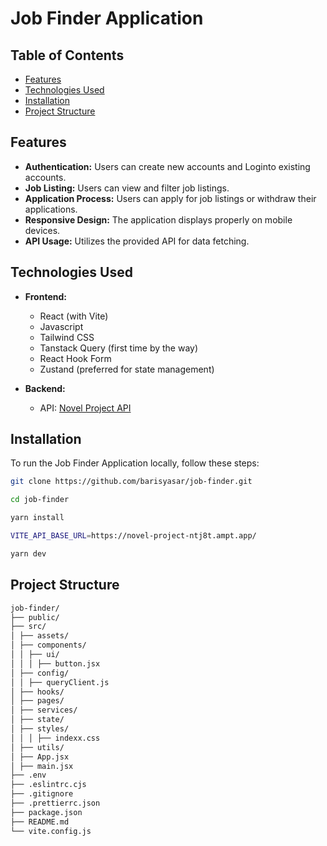 # Job Finder Application

## Table of Contents

- [Features](#features)
- [Technologies Used](#technologies-used)
- [Installation](#installation)
- [Project Structure](#project-structure)

## Features

- **Authentication:** Users can create new accounts and Loginto existing accounts.
- **Job Listing:** Users can view and filter job listings.
- **Application Process:** Users can apply for job listings or withdraw their applications.
- **Responsive Design:** The application displays properly on mobile devices.
- **API Usage:** Utilizes the provided API for data fetching.

## Technologies Used

- **Frontend:**

  - React (with Vite)
  - Javascript
  - Tailwind CSS
  - Tanstack Query (first time by the way)
  - React Hook Form
  - Zustand (preferred for state management)

- **Backend:**
  - API: [Novel Project API](https://novel-project-ntj8t.ampt.app/swagger/)

## Installation

To run the Job Finder Application locally, follow these steps:

```sh
git clone https://github.com/barisyasar/job-finder.git
```

```sh
cd job-finder
```

```sh
yarn install
```

```sh
VITE_API_BASE_URL=https://novel-project-ntj8t.ampt.app/
```

```sh
yarn dev
```

## Project Structure

```sh
job-finder/
├── public/
├── src/
│ ├── assets/
│ ├── components/
│ │ ├── ui/
│ │ │ ├── button.jsx
│ ├── config/
│ │ ├── queryClient.js
│ ├── hooks/
│ ├── pages/
│ ├── services/
│ ├── state/
│ ├── styles/
│ │ │ ├── indexx.css
│ ├── utils/
│ ├── App.jsx
│ ├── main.jsx
├── .env
├── .eslintrc.cjs
├── .gitignore
├── .prettierrc.json
├── package.json
├── README.md
└── vite.config.js
```
